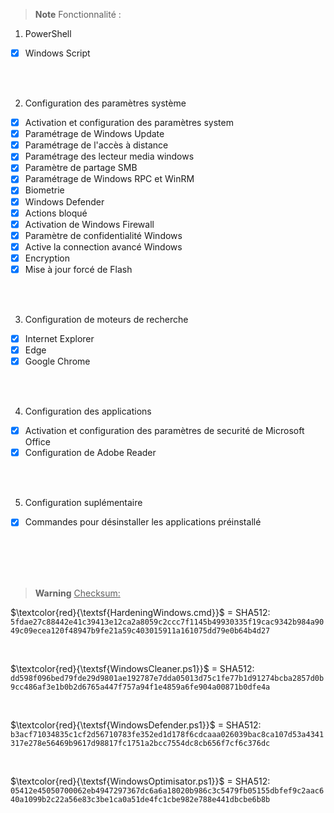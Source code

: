 > __Note__ Fonctionnalité :

1. PowerShell
- [x] Windows Script

<br>
<br>

2. Configuration des paramètres système
- [x] Activation et configuration des paramètres system
- [x] Paramétrage de Windows Update
- [x] Paramétrage de l'accès à distance
- [x] Paramétrage des lecteur media windows
- [x] Paramètre de partage SMB
- [x] Paramétrage de Windows RPC et WinRM
- [x] Biometrie
- [x] Windows Defender
- [x] Actions bloqué
- [x] Activation de Windows Firewall
- [x] Paramètre de confidentialité Windows
- [x] Active la connection avancé Windows
- [x] Encryption
- [x] Mise à jour forcé de Flash

<br>
<br>

3. Configuration de moteurs de recherche
- [x] Internet Explorer
- [x] Edge
- [x] Google Chrome

<br>
<br>

4. Configuration des applications
- [x] Activation et configuration des paramètres de securité de Microsoft Office
- [x] Configuration de Adobe Reader

<br>
<br>

5. Configuration suplémentaire
- [x] Commandes pour désinstaller les applications préinstallé

<br>
<br>
<br>
<br>

> __Warning__ <ins>Checksum:</ins>

<span> $\textcolor{red}{\textsf{HardeningWindows.cmd}}$ </span> = SHA512: <code>5fdae27c88442e41c39413e12ca2a8059c2ccc7f1145b49930335f19cac9342b984a9049c09ecea120f48947b9fe21a59c403015911a161075dd79e0b64b4d27</code>

<br>

<span> $\textcolor{red}{\textsf{WindowsCleaner.ps1}}$ </sapn> = SHA512: <code>dd598f096bed79fde29d9801ae192787e7dda05013d75c1fe77b1d91274bcba2857d0b9cc486af3e1b0b2d6765a447f757a94f1e4859a6fe904a00871b0dfe4a</code>

<br>

<span> $\textcolor{red}{\textsf{WindowsDefender.ps1}}$ </sapn> = SHA512: <code>b3acf71034835c1cf2d56710783fe352ed1d178f6cdcaaa026039bac8ca107d53a4341317e278e56469b9617d98817fc1751a2bcc7554dc8cb656f7cf6c376dc</code>

<br>

<span> $\textcolor{red}{\textsf{WindowsOptimisator.ps1}}$ </sapn> = SHA512: <code>05412e45050700062eb4947297367dc6a6a18020b986c3c5479fb05155dbfef9c2aac640a1099b2c22a56e83c3be1ca0a51de4fc1cbe982e788e441dbcbe6b8b</code>
